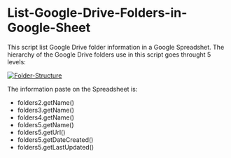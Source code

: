 # List-Google-Drive-Folders-in-Google-Sheet
<p>This script list Google Drive folder information in a Google Spreadshet. The hierarchy of the Google Drive folders use in this script goes throught 5 levels:</p>
<a href="https://imgbb.com/"><img src="https://i.ibb.co/T1CjLnX/Folder-Structure.png" alt="Folder-Structure" border="0"></a>
<p>The information paste on the Spreadsheet is:</p>
<ul>
  <li>folders2.getName()</li>
  <li>folders3.getName()</li>
  <li>folders4.getName()</li>
  <li>folders5.getName()</li>
  <li>folders5.getUrl()</li>
  <li>folders5.getDateCreated()</li>
  <li>folders5.getLastUpdated()</li>
</ul>

